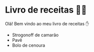 # Livro de receitas :man_cook:

Olá! Bem vindo ao meu livro de receitas :hand:

- Strogonoff de camarão
- Pavê
- Bolo de cenoura

